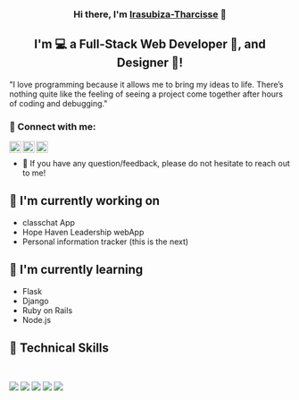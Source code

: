<p align="center">
  <a href="https://shorturl.at/cslgx" target="_blank" rel="noreferrer"></a>
</p>

<h3 align="center">
Hi there, I'm <a href="https://shorturl.at/cslgx" target="_blank" rel="noreferrer">Irasubiza-Tharcisse</a> 👋
</h3>

<h2 align="center">
I'm 💻 a Full-Stack Web Developer   📸, and Designer 🎨!
</h2> 

"I love programming because it allows me to bring my ideas to life. There’s nothing quite like the feeling of seeing a project come together after hours of coding and debugging."

### 🤝 Connect with me:
<a href="https://instagram.com/it_pro50"><img align="left" src="https://raw.githubusercontent.com/yushi1007/yushi1007/main/images/instagram.svg" alt="Irasubiza Tharcisse| Instagram" width="21px"/></a>

  <a href="https://wa.me/250790145255"><img align="left" src="https://upload.wikimedia.org/wikipedia/commons/6/6b/WhatsApp.svg" alt="Irasubiza Tharcisse | WhatsApp" width="21px"/></a>
  
<a href="https://t.me/250790145255"><img align="left" src="https://static.thenounproject.com/png/1234567-200.png" alt="Irasubiza Tharcisse | Telegram" width="21px"/></a>
</br>
- 💬 If you have any question/feedback, please do not hesitate to reach out to me!

## 🔭 I'm currently working on

- classchat App 
- Hope Haven Leadership webApp
- Personal information tracker (this is the next)
  

## 🌱 I'm currently learning

- Flask
- Django
- Ruby on Rails
- Node.js

## 💼 Technical Skills

</br>

![](https://img.shields.io/badge/Code-Python-informational?style=flat&logo=Python&color=3776AB)
![](https://img.shields.io/badge/Code-C++-informational?style=flat&logo=C%2B%2B&color=00599C)
![](https://img.shields.io/badge/Code-Django-informational?style=flat&logo=Django&color=092E20)
![](https://img.shields.io/badge/Code-Flask-informational?style=flat&logo=Flask&color=000000)
![](https://img.shields.io/badge/Code-Ruby_on_Rails-informational?style=flat&logo=Ruby-On-Rails&color=CC0000)


</br>

